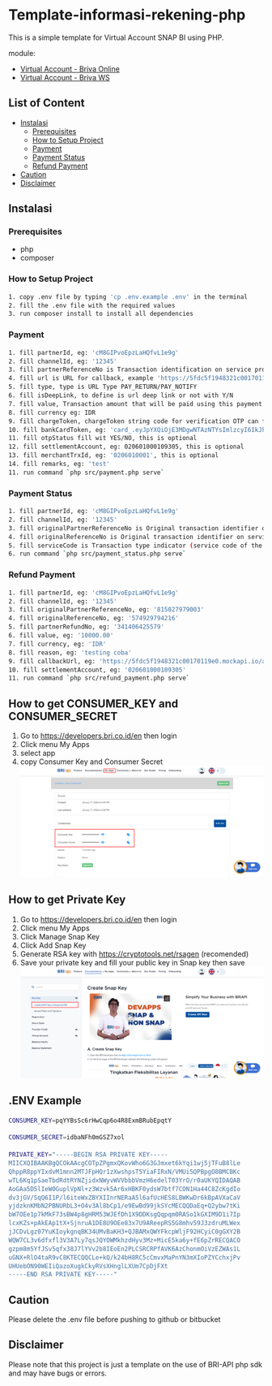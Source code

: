 # Template-informasi-rekening-php

This is a simple template for Virtual Account SNAP BI using PHP.

module:
- [Virtual Account - Briva Online](https://developers.bri.co.id/en/snap-bi/apidocs-virtual-account-briva-online-snap-bi)
- [Virtual Account - Briva WS](https://developers.bri.co.id/en/snap-bi/apidocs-virtual-account-briva-ws-snap-bi)

## List of Content
- [Instalasi](#instalasi)
  - [Prerequisites](#prerequisites)
  - [How to Setup Project](#how-to-setup-project)
  - [Payment](#payment)
  - [Payment Status](#payment-status)
  - [Refund Payment](#refund-payment)
- [Caution](#caution)
- [Disclaimer](#disclaimer)

## Instalasi

### Prerequisites
- php
- composer

### How to Setup Project

```bash
1. copy .env file by typing 'cp .env.example .env' in the terminal
2. fill the .env file with the required values
3. run composer install to install all dependencies
```

### Payment
```bash
1. fill partnerId, eg: 'cM8GIPvoEpzLaHQfvL1e9g'
2. fill channelId, eg: '12345'
3. fill partnerReferenceNo is Transaction identification on service provider system example '426306015178'
4. fill url is URL for callback, example 'https://5fdc5f1948321c00170119e0.mockapi.io/api/v1/simulation/simulation'
5. fill type, type is URL Type PAY_RETURN/PAY_NOTIFY
6. fill isDeepLink, to define is url deep link or not with Y/N
7. fill value, Transaction amount that will be paid using this payment method If it’s IDR then value. includes 2 decimal digits. e.g. IDR 10.000,- will be placed with 10000.00
8. fill currency eg: IDR
9. fill chargeToken, chargeToken string code for verification OTP can filled by 'null'
10. fill bankCardToken, eg: 'card_.eyJpYXQiOjE3MDgwNTAzNTYsImlzcyI6IkJhbmsgQlJJIC0gRENFIiwianRpIjoiNmY2MmE4ZjUtMGUwMS00NjFjLWJlZmQtYjk3ZWE5YjNmMmIwIiwicGFydG5lcklkIjoi77-9Iiwic2VydmljZU5hbWUiOiJERF9FWFRFUk5BTF9TRVJWSUNFIn0.HR4P9PecyfCZLJ-ibeuxuuWtHzWHrzgunjxiEQJZEjZHO2fQqrMgaO8IUnmACtNJilGOpIQAc7Jsa5W_tCF4KmIpC5jB-tDw40tpqImZ9Famt_hzgacrDcByw2jT9UAPMH444kGAQa7z44PV6jcHdQoaIAfiOkChHw-b11Vg4LyETbsEExvOcL2hKomG_JXpDq5bYmuHcJ2SJ8lRnGomi-7oz_dyM0_wUe1fmE6UyLnvEFz6o6q8nXtm_3g29cLP_4uw5BT54DuSXrRdmw4J7PK3zl2qUnM7CBpYVRLr74iCx9SLGYIMMROE7aGe_DkNfK-dnLKgcvIaN0q-rnLbhg'
11. fill otpStatus fill wit YES/NO, this is optional
12. fill settlementAccount, eg: 020601000109305, this is optional
13. fill merchantTrxId, eg: '0206010001', this is optional
14. fill remarks, eg: 'test'
11. run command `php src/payment.php serve`
```

### Payment Status
```bash
1. fill partnerId, eg: 'cM8GIPvoEpzLaHQfvL1e9g'
2. fill channelId, eg: '12345'
3. fill originalPartnerReferenceNo is Original transaction identifier on service consumer system, eg: '815027979003'
4. fill originalReferenceNo is Original transaction identifier on service provider system, eg: '574929794216'
5. fill serviceCode is Transaction type indicator (service code of the original transaction request), eg: '54'
6. run command `php src/payment_status.php serve`
```

### Refund Payment
```bash
1. fill partnerId, eg: 'cM8GIPvoEpzLaHQfvL1e9g'
2. fill channelId, eg: '12345'
3. fill originalPartnerReferenceNo, eg: '815027979003'
4. fill originalReferenceNo, eg: '574929794216'
5. fill partnerRefundNo, eg: '341406425579'
6. fill value, eg: '10000.00'
7. fill currency, eg: 'IDR'
8. fill reason, eg: 'testing coba'
9. fill callbackUrl, eg: 'https://5fdc5f1948321c00170119e0.mockapi.io/api/v1/simulation/simulation'
10. fill settlementAccount, eg: '020601000109305'
11. run command `php src/refund_payment.php serve`
```

## How to get CONSUMER_KEY and CONSUMER_SECRET
1. Go to https://developers.bri.co.id/en then login
2. Click menu  My Apps
3. select app
4. copy Consumer Key and Consumer Secret
![alt text](assets/image.png)

## How to get Private Key
1. Go to https://developers.bri.co.id/en then login
2. Click menu  My Apps
3. Click Manage Snap Key
4. Click Add Snap Key
5. Generate RSA key with https://cryptotools.net/rsagen (recomended)
6. Save your private key and fill your public key in Snap key then save
![alt text](assets/image-1.png)

## .ENV Example
```bash
CONSUMER_KEY=pqYYBsSc6rHwCqp6o4R8ExmBRubEpqtY 

CONSUMER_SECRET=idbaNFh0mGSZ7xol 

PRIVATE_KEY="-----BEGIN RSA PRIVATE KEY-----
MIICXQIBAAKBgQCOkAAcgCOTpZPgmxQKovWho6G3GJmxet6kYqi1wj5jTFuB8lLe
QhppR8ppYIxdvM1mnn2MTJFpHQr1zXwshpsT5YiaFIRxN/VMUi5QPBpgO8BMCBKc
wTL6Kq1pSaeTbdRdtRYNZjidxNWyvWVVbbbVmzH6edelT03YrO/r0aUKYQIDAQAB
AoGAa5D5lIeW0GuplVpNl+z3Wzvk5Ar6xHBKF0ydsW7btf7CON1Ha44C8ZcKgdIo
dv3jGV/SqQ6I1P/l6iteWxZBYXIInrNERaA5l6afUcHES8LBWKwDr6kBpAVXaCaV
yjdzknKMbN2PBNURbL3+O4v3Al8bCp1/e9EwBd99jkSYcMECQQDaEq+Q2ybw7tKi
bW7OEe1p7kMkF73sBW4p8gHRM53WJEfDh1X9DDKsgQqpqm0RASo1kGXIM9D1i7Ip
lcxKZs+pAkEAp1tX+SjnruA1DE8U9OEe83x7U9AReepRS5G8mhv59J3zdruMLWex
jJCDvLgz07YuKIoykgnqBK34UMvBaKH3+QJBAMxQWYFkcpWljF92HCyiC0gGXY2B
WQW7CL3v6dfxfl3V3A7Ly7qsJQYOWMkhzdHyv3Mz+MicE5ka6y+fE6pZrRECQACO
gzpm8m5YfJSv5qfx38J7lYVv2b8IEoEn2PLCSRCRPfAVK6AzChonmOiVzEZWAs1L
uGNX+RlO4taR9vC8KTECQQCLe+kQ/k24bH8RC5cCmvxMaPnYN3mXIoPZYCchxjPv
UHUebON90WEIiQazoXugkCkyRVsXHnglLXUm7CpDjFXt 
-----END RSA PRIVATE KEY-----"
```

## Caution

Please delete the .env file before pushing to github or bitbucket

## Disclaimer

Please note that this project is just a template on the use of BRI-API php sdk and may have bugs or errors.
